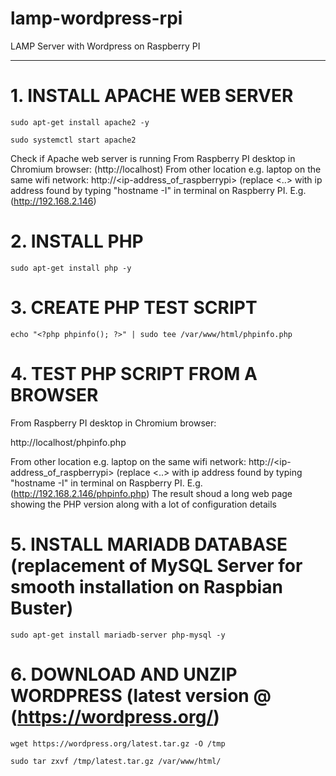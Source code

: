 # lamp-wordpress-rpi
LAMP Server with Wordpress on Raspberry PI

---
# 1. INSTALL APACHE WEB SERVER

`sudo apt-get install apache2 -y`

`sudo systemctl start apache2`

Check if Apache web server is running
From Raspberry PI desktop in Chromium browser: (http://localhost)
From other location e.g. laptop on the same wifi network: http://<ip-address_of_raspberrypi> (replace <..> 
with ip address found by typing "hostname -I" in terminal on Raspberry PI. E.g. (http://192.168.2.146)

# 2. INSTALL PHP

`sudo apt-get install php -y`

# 3. CREATE PHP TEST SCRIPT

`echo "<?php phpinfo(); ?>" | sudo tee /var/www/html/phpinfo.php`

# 4. TEST PHP SCRIPT FROM A BROWSER

From Raspberry PI desktop in Chromium browser: 

http://localhost/phpinfo.php

From other location e.g. laptop on the same wifi network: http://<ip-address_of_raspberrypi> (replace <..> 
with ip address found by typing "hostname -I" in terminal on Raspberry PI. E.g. (http://192.168.2.146/phpinfo.php)
The result shoud a long web page showing the PHP version along with a lot of configuration details

# 5. INSTALL MARIADB DATABASE (replacement of MySQL Server for smooth installation on Raspbian Buster)
`sudo apt-get install mariadb-server php-mysql -y`

# 6. DOWNLOAD AND UNZIP WORDPRESS (latest version @ (https://wordpress.org/)
`wget https://wordpress.org/latest.tar.gz -O /tmp`

`sudo tar zxvf /tmp/latest.tar.gz /var/www/html/`
